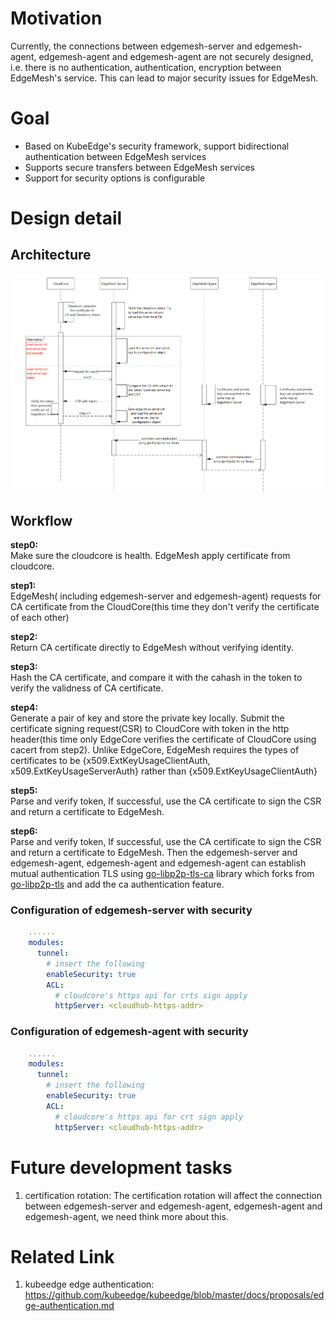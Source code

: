 # Motivation
Currently, the connections between edgemesh-server and edgemesh-agent, edgemesh-agent and edgemesh-agent are not securely designed, i.e. there is no authentication, authentication, encryption between EdgeMesh's service. This can lead to major security issues for EdgeMesh.

# Goal
+ Based on KubeEdge's security framework, support bidirectional authentication between EdgeMesh services
+ Supports secure transfers between EdgeMesh services
+ Support for security options is configurable

# Design detail
## Architecture
![edgemesh-security-sequence](./images/edgemesh-security-sequence-uml.png)

## Workflow
**step0:**  
Make sure the cloudcore is health. EdgeMesh apply certificate from cloudcore.

**step1:**  
EdgeMesh( including edgemesh-server and edgemesh-agent) requests for CA certificate from the CloudCore(this time they don't verify the certificate of each other)

**step2:**  
Return CA certificate directly to EdgeMesh without verifying identity.

**step3:**  
Hash the CA certificate, and compare it with the cahash in the token to verify the validness of CA certificate.

**step4:**  
Generate a pair of key and store the private key locally. Submit the certificate signing request(CSR) to CloudCore with token in the http header(this time only EdgeCore verifies the certificate of CloudCore using cacert from step2).
Unlike EdgeCore, EdgeMesh requires the types of certificates to be {x509.ExtKeyUsageClientAuth, x509.ExtKeyUsageServerAuth} rather than {x509.ExtKeyUsageClientAuth}

**step5:**  
Parse and verify token, If successful, use the CA certificate to sign the CSR and return a certificate to EdgeMesh.

**step6:**  
Parse and verify token, If successful, use the CA certificate to sign the CSR and return a certificate to EdgeMesh.
Then the edgemesh-server and edgemesh-agent, edgemesh-agent and edgemesh-agent can establish mutual authentication TLS using [go-libp2p-tls-ca](https://github.com/khalid-jobs/go-libp2p-tls) library which forks from 
[go-libp2p-tls](https://github.com/libp2p/go-libp2p-tls) and add the ca authentication feature.

### Configuration of edgemesh-server with security
```yaml
    ......
    modules:
      tunnel:
        # insert the following
        enableSecurity: true
        ACL:
          # cloudcore's https api for crts sign apply
          httpServer: <cloudhub-https-addr>
```
### Configuration of edgemesh-agent with security
```yaml
    ......
    modules:
      tunnel:
        # insert the following
        enableSecurity: true
        ACL:
          # cloudcore's https api for crt sign apply
          httpServer: <cloudhub-https-addr>
```

# Future development tasks
1. certification rotation: The certification rotation will affect the connection between edgemesh-server and edgemesh-agent, edgemesh-agent and edgemesh-agent, we need think more about this.

# Related Link
1. kubeedge edge authentication: https://github.com/kubeedge/kubeedge/blob/master/docs/proposals/edge-authentication.md
